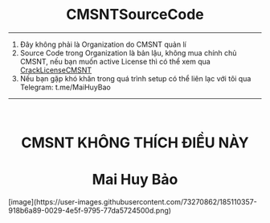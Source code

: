 <br/>
<div align="center">
  
# CMSNTSourceCode
</div>

--------------------------------------
1. Đây không phải là Organization do CMSNT quản lí
2. Source Code trong Organization là bản lậu, không mua chính chủ CMSNT, nếu bạn muốn active License thì có thể xem qua [CrackLicenseCMSNT](https://github.com/CMSNTSourceCode/CrackLicenseCMSNT)
3. Nếu bạn gặp khó khăn trong quá trình setup có thể liên lạc với tôi qua Telegram: t.me/MaiHuyBao
--------------------------------------

<br/>
<div align="center">
  
# CMSNT KHÔNG THÍCH ĐIỀU NÀY
# Mai Huy Bảo
</div>
[image](https://user-images.githubusercontent.com/73270862/185110357-918b6a89-0029-4e5f-9795-77da5724500d.png)


